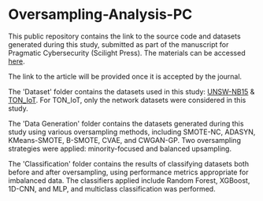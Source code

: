 # Oversampling-Analysis-PC
This public repository contains the link to the source code and datasets generated during this study, submitted as part of the manuscript for Pragmatic Cybersecurity (Scilight Press). The materials can be accessed [here](https://unsw-my.sharepoint.com/:f:/g/personal/z5025758_ad_unsw_edu_au/EnuQZZn3XuNBjgfcUu4DIVMBLCHyoLHqOswirpOQifr1ag?e=gKWkLS).

The link to the article will be provided once it is accepted by the journal.

The 'Dataset' folder contains the datasets used in this study: [UNSW-NB15](https://unsw-my.sharepoint.com/:f:/g/personal/z5025758_ad_unsw_edu_au/EnuQZZn3XuNBjgfcUu4DIVMBLCHyoLHqOswirpOQifr1ag?e=gKWkLS) & [TON_IoT](https://unsw-my.sharepoint.com/:f:/g/personal/z5025758_ad_unsw_edu_au/EvBTaetotpdGnW7rJQ8fCvYBh8063CNeY9W33MpRsarJaQ?e=yZlnxW). For TON_IoT, only the network datasets were considered in this study.

The 'Data Generation' folder contains the datasets generated during this study using various oversampling methods, including SMOTE-NC, ADASYN, KMeans-SMOTE, B-SMOTE, CVAE, and CWGAN-GP. Two oversampling strategies were applied: minority-focused and balanced upsampling.

The 'Classification' folder contains the results of classifying datasets both before and after oversampling, using performance metrics appropriate for imbalanced data. The classifiers applied include Random Forest, XGBoost, 1D-CNN, and MLP, and multiclass classification was performed.




